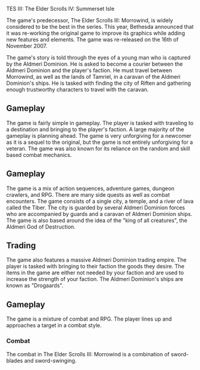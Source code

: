TES III: The Elder Scrolls IV: Summerset Isle

The game's predecessor, The Elder Scrolls III: Morrowind, is widely considered to be the best in the series. This year, Bethesda announced that it was re-working the original game to improve its graphics while adding new features and elements. The game was re-released on the 16th of November 2007.

The game's story is told through the eyes of a young man who is captured by the Aldmeri Dominion. He is asked to become a courier between the Aldmeri Dominion and the player's faction. He must travel between Morrowind, as well as the lands of Tamriel, in a caravan of the Aldmeri Dominion's ships. He is tasked with finding the city of Riften and gathering enough trustworthy characters to travel with the caravan.

## Gameplay

The game is fairly simple in gameplay. The player is tasked with traveling to a destination and bringing to the player's faction. A large majority of the gameplay is planning ahead. The game is very unforgiving for a newcomer as it is a sequel to the original, but the game is not entirely unforgiving for a veteran. The game was also known for its reliance on the random and skill based combat mechanics.

## Gameplay

The game is a mix of action sequences, adventure games, dungeon crawlers, and RPG. There are many side quests as well as combat encounters. The game consists of a single city, a temple, and a river of lava called the Tiber. The city is guarded by several Aldmeri Dominion forces who are accompanied by guards and a caravan of Aldmeri Dominion ships. The game is also based around the idea of the "king of all creatures", the Aldmeri God of Destruction.

## Trading

The game also features a massive Aldmeri Dominion trading empire. The player is tasked with bringing to their faction the goods they desire. The items in the game are either not needed by your faction and are used to increase the strength of your faction. The Aldmeri Dominion's ships are known as "Drogaards".

## Gameplay

The game is a mixture of combat and RPG. The player lines up and approaches a target in a combat style.

### Combat

The combat in The Elder Scrolls III: Morrowind is a combination of sword-blades and sword-swinging.